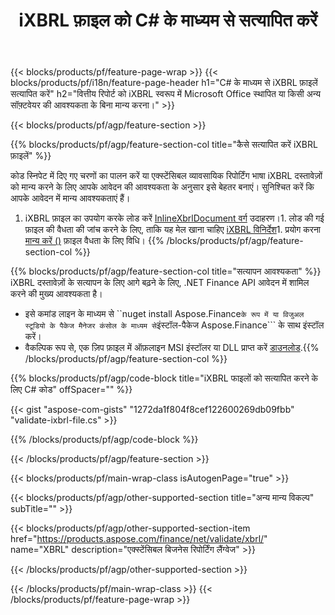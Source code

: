 ﻿---
title: iXBRL फ़ाइल को C# के माध्यम से सत्यापित करें
description: iXBRL फ़ाइल सत्यापन के लिए नमूना कोड। .NET आधारित एप्लिकेशन में बैच iXBRL फाइलों को मान्य करने के लिए API उदाहरण कोड का उपयोग करें। 
url: /hi/net/validate/ixbrl/
family: finance
platformtag: net
feature: validate
informat: iXBRL
outformat: 
otherformats: 
---
{{< blocks/products/pf/feature-page-wrap >}}
{{< blocks/products/pf/i18n/feature-page-header h1="C# के माध्यम से iXBRL फ़ाइलें सत्यापित करें" h2="वित्तीय रिपोर्ट को iXBRL स्वरूप में Microsoft Office स्थापित या किसी अन्य सॉफ़्टवेयर की आवश्यकता के बिना मान्य करना।" >}}

{{< blocks/products/pf/agp/feature-section >}}

{{% blocks/products/pf/agp/feature-section-col title="कैसे सत्यापित करें iXBRL फ़ाइलें" %}}

कोड स्निपेट में दिए गए चरणों का पालन करें या एक्स्टेंसिबल व्यावसायिक रिपोर्टिंग भाषा iXBRL दस्तावेज़ों को मान्य करने के लिए आपके आवेदन की आवश्यकता के अनुसार इसे बेहतर बनाएं। सुनिश्चित करें कि आपके आवेदन में मान्य आवश्यकताएं हैं।

1. iXBRL फ़ाइल का उपयोग करके लोड करें [InlineXbrlDocument वर्ग](https://apireference.aspose.com/finance/net/aspose.finance.xbrl.inline/inlinexbrldocument) उदाहरण।1. लोड की गई फ़ाइल की वैधता की जांच करने के लिए, ताकि यह मेल खाना चाहिए [iXBRL विनिर्देश](http://www.xbrl.org/specification/inlinexbrl-part1/rec-2013-11-18/inlinexbrl-part1-rec-2013-11-18.html)1. प्रयोग करना [मान्य करें ()](https://apireference.aspose.com/finance/net/aspose.finance.xbrl.inline/inlinexbrldocument/methods/validate) फ़ाइल वैधता के लिए विधि।
{{% /blocks/products/pf/agp/feature-section-col %}}

{{% blocks/products/pf/agp/feature-section-col title="सत्यापन आवश्यकता" %}}
iXBRL दस्तावेज़ों के सत्यापन के लिए आगे बढ़ने के लिए, .NET Finance API आवेदन में शामिल करने की मुख्य आवश्यकता है। 
- इसे कमांड लाइन के माध्यम से ``nuget install Aspose.Finance``` के रूप में या विजुअल स्टूडियो के पैकेज मैनेजर कंसोल के माध्यम से ```इंस्टॉल-पैकेज Aspose.Finance``` के साथ इंस्टॉल करें।
- वैकल्पिक रूप से, एक ज़िप फ़ाइल में ऑफ़लाइन MSI इंस्टॉलर या DLL प्राप्त करें [डाउनलोड](https://downloads.aspose.com/finance/net).{{% /blocks/products/pf/agp/feature-section-col %}}

{{% blocks/products/pf/agp/code-block title="iXBRL फाइलों को सत्यापित करने के लिए C# कोड" offSpacer="" %}}

{{< gist "aspose-com-gists" "1272da1f804f8cef122600269db09fbb" "validate-ixbrl-file.cs" >}}

{{% /blocks/products/pf/agp/code-block %}}

{{< /blocks/products/pf/agp/feature-section >}}

{{< blocks/products/pf/main-wrap-class isAutogenPage="true" >}}

{{< blocks/products/pf/agp/other-supported-section title="अन्य मान्य विकल्प" subTitle="" >}}

{{< blocks/products/pf/agp/other-supported-section-item href="https://products.aspose.com/finance/net/validate/xbrl/" name="XBRL" description="एक्स्टेंसिबल बिजनेस रिपोर्टिंग लैंग्वेज" >}}

{{< /blocks/products/pf/agp/other-supported-section >}}

{{< /blocks/products/pf/main-wrap-class >}}
{{< /blocks/products/pf/feature-page-wrap >}}